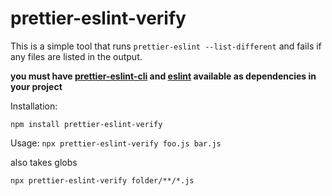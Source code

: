 # prettier-eslint-verify

This is a simple tool that runs `prettier-eslint --list-different` and fails if any files are listed in the output.

**you must have [prettier-eslint-cli](https://github.com/prettier/prettier-eslint-cli) and [eslint](https://github.com/eslint/eslint) available as dependencies in your project**

Installation:

`npm install prettier-eslint-verify`

Usage:
`npx prettier-eslint-verify foo.js bar.js`

also takes globs

`npx prettier-eslint-verify folder/**/*.js`

